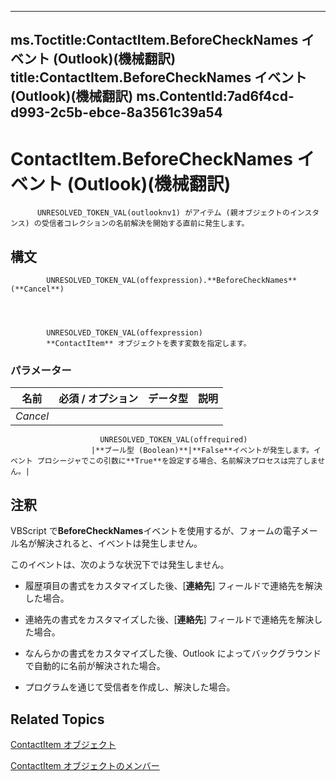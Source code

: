 

---
ms.Toctitle:ContactItem.BeforeCheckNames イベント (Outlook)(機械翻訳)
title:ContactItem.BeforeCheckNames イベント (Outlook)(機械翻訳)
ms.ContentId:7ad6f4cd-d993-2c5b-ebce-8a3561c39a54
---
# ContactItem.BeforeCheckNames イベント (Outlook)(機械翻訳)





          UNRESOLVED_TOKEN_VAL(outlooknv1) がアイテム (親オブジェクトのインスタンス) の受信者コレクションの名前解決を開始する直前に発生します。

## 構文

            UNRESOLVED_TOKEN_VAL(offexpression).**BeforeCheckNames**(**Cancel**)




            UNRESOLVED_TOKEN_VAL(offexpression)
            **ContactItem** オブジェクトを表す変数を指定します。

### パラメーター

|**名前**|**必須 / オプション**|**データ型**|**説明**|
|---|---|---|---|
|*Cancel*|
                        UNRESOLVED_TOKEN_VAL(offrequired)
                      |**ブール型 (Boolean)**|**False**イベントが発生します。イベント プロシージャでこの引数に**True**を設定する場合、名前解決プロセスは完了しません。|





## 注釈
VBScript で**BeforeCheckNames**イベントを使用するが、フォームの電子メール名が解決されると、イベントは発生しません。



このイベントは、次のような状況下では発生しません。 


- 履歴項目の書式をカスタマイズした後、[**連絡先**] フィールドで連絡先を解決した場合。

- 連絡先の書式をカスタマイズした後、[**連絡先**] フィールドで連絡先を解決した場合。

- なんらかの書式をカスタマイズした後、Outlook によってバックグラウンドで自動的に名前が解決された場合。

- プログラムを通じて受信者を作成し、解決した場合。








## Related Topics

[ContactItem オブジェクト](8e32093c-a678-f1fd-3f35-c2d8994d166f.md)

[ContactItem オブジェクトのメンバー](a8b13369-4c87-02aa-e62a-1f3067e559fa.md)




